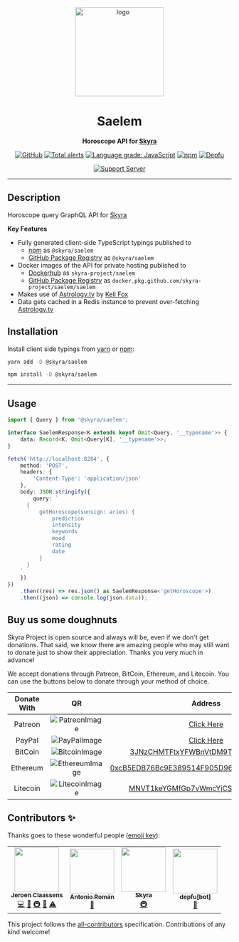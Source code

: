 <div align="center">

<img style="height: 200px" src="https://cdn.skyra.pw/gh-assets/saelem.png" height="200" alt="logo"/>

# Saelem

**Horoscope API for [Skyra]**

[![GitHub](https://img.shields.io/github/license/skyra-project/saelem)](https://github.com/skyra-project/saelem/blob/main/LICENSE.md)
[![Total alerts](https://img.shields.io/lgtm/alerts/g/skyra-project/saelem.svg?logo=lgtm&logoWidth=18)](https://lgtm.com/projects/g/skyra-project/saelem/alerts/)
[![Language grade: JavaScript](https://img.shields.io/lgtm/grade/javascript/g/skyra-project/saelem.svg?logo=lgtm&logoWidth=18)](https://lgtm.com/projects/g/skyra-project/saelem/context:javascript)
[![npm](https://img.shields.io/npm/v/@skyra/saelem?color=crimson&label=TypeScript%20version&logo=npm&style=flat-square)](https://www.npmjs.com/package/@skyra/saelem)
[![Depfu](https://badges.depfu.com/badges/785b29d93aecce969a40182f63514e66/count.svg)](https://depfu.com/github/skyra-project/saelem?project_id=13933)

[![Support Server](https://discord.com/api/guilds/254360814063058944/embed.png?style=banner2)](https://join.skyra.pw/sapphire)

</div>

---

## Description

Horoscope query GraphQL API for [Skyra]

**Key Features**

-   Fully generated client-side TypeScript typings published to
    -   [npm] as `@skyra/saelem`
    -   [GitHub Package Registry] as `@skyra/saelem`
-   Docker images of the API for private hosting published to
    -   [Dockerhub] as `skyra-project/saelem`
    -   [GitHub Package Registry] as `docker.pkg.github.com/skyra-project/saelem/saelem`
-   Makes use of [Astrology.tv] by [Keli Fox]
-   Data gets cached in a Redis instance to prevent over-fetching [Astrology.tv]

## Installation

Install client side typings from [yarn] or [npm]:

```sh
yarn add -D @skyra/saelem
```

```sh
npm install -D @skyra/saelem
```

---

## Usage

```ts
import { Query } from '@skyra/saelem';

interface SaelemResponse<K extends keyof Omit<Query, '__typename'>> {
	data: Record<K, Omit<Query[K], '__typename'>>;
}

fetch('http://localhost:8284', {
	method: 'POST',
	headers: {
		'Content-Type': 'application/json'
	},
	body: JSON.stringify({
		query: `
      {
          getHoroscope(sunsign: aries) {
              prediction
              intensity
              keywords
              mood
              rating
              date
          }
      }
    `
	})
})
	.then((res) => res.json() as SaelemResponse<'getHoroscope'>)
	.then((json) => console.log(json.data));
```

## Buy us some doughnuts

Skyra Project is open source and always will be, even if we don't get donations. That said, we know there are amazing people who
may still want to donate just to show their appreciation. Thanks you very much in advance!

We accept donations through Patreon, BitCoin, Ethereum, and Litecoin. You can use the buttons below to donate through your method of choice.

| Donate With |         QR         |                                                                  Address                                                                  |
| :---------: | :----------------: | :---------------------------------------------------------------------------------------------------------------------------------------: |
|   Patreon   | ![PatreonImage][]  |                                               [Click Here](https://donate.skyra.pw/patreon)                                               |
|   PayPal    |  ![PayPalImage][]  |                                               [Click Here](https://donate.skyra.pw/paypal)                                                |
|   BitCoin   | ![BitcoinImage][]  |         [3JNzCHMTFtxYFWBnVtDM9Tt34zFbKvdwco](bitcoin:3JNzCHMTFtxYFWBnVtDM9Tt34zFbKvdwco?amount=0.01&label=Skyra%20Discord%20Bot)          |
|  Ethereum   | ![EthereumImage][] | [0xcB5EDB76Bc9E389514F905D9680589004C00190c](ethereum:0xcB5EDB76Bc9E389514F905D9680589004C00190c?amount=0.01&label=Skyra%20Discord%20Bot) |
|  Litecoin   | ![LitecoinImage][] |         [MNVT1keYGMfGp7vWmcYjCS8ntU8LNvjnqM](litecoin:MNVT1keYGMfGp7vWmcYjCS8ntU8LNvjnqM?amount=0.01&label=Skyra%20Discord%20Bot)         |

## Contributors ✨

Thanks goes to these wonderful people ([emoji key](https://allcontributors.org/docs/en/emoji-key)):

<!-- ALL-CONTRIBUTORS-LIST:START - Do not remove or modify this section -->
<!-- prettier-ignore-start -->
<!-- markdownlint-disable -->
<table>
  <tr>
    <td align="center"><a href="https://github.com/favna/"><img src="https://avatars3.githubusercontent.com/u/4019718?v=4?s=100" width="100px;" alt=""/><br /><sub><b>Jeroen Claassens</b></sub></a><br /><a href="https://github.com/skyra-project/saelem/commits?author=Favna" title="Code">💻</a> <a href="https://github.com/skyra-project/saelem/commits?author=Favna" title="Documentation">📖</a> <a href="#infra-Favna" title="Infrastructure (Hosting, Build-Tools, etc)">🚇</a> <a href="#projectManagement-Favna" title="Project Management">📆</a> <a href="https://github.com/skyra-project/saelem/commits?author=Favna" title="Tests">⚠️</a></td>
    <td align="center"><a href="https://github.com/kyranet"><img src="https://avatars0.githubusercontent.com/u/24852502?v=4?s=100" width="100px;" alt=""/><br /><sub><b>Antonio Román</b></sub></a><br /><a href="#projectManagement-kyranet" title="Project Management">📆</a></td>
    <td align="center"><a href="https://skyra.pw/"><img src="https://avatars0.githubusercontent.com/u/61647701?v=4?s=100" width="100px;" alt=""/><br /><sub><b>Skyra</b></sub></a><br /><a href="#infra-NM-EEA-Y" title="Infrastructure (Hosting, Build-Tools, etc)">🚇</a></td>
    <td align="center"><a href="https://github.com/apps/depfu"><img src="https://avatars3.githubusercontent.com/in/715?v=4?s=100" width="100px;" alt=""/><br /><sub><b>depfu[bot]</b></sub></a><br /><a href="#maintenance-depfu[bot]" title="Maintenance">🚧</a></td>
  </tr>
</table>

<!-- markdownlint-restore -->
<!-- prettier-ignore-end -->

<!-- ALL-CONTRIBUTORS-LIST:END -->

This project follows the [all-contributors](https://github.com/all-contributors/all-contributors) specification. Contributions of any kind welcome!

<!----------------- LINKS --------------->

[astrology.tv]: https://astrology.tv/
[keli fox]: https://twitter.com/KelliFoxAstro
[yarn]: https://yarnpkg.com/package/@skyra/saelem
[npm]: https://www.npmjs.com/package/@skyra/saelem
[github package registry]: https://github.com/skyra-project/saelem/packages
[dockerhub]: https://hub.docker.com/r/skyrabot/saelem
[patreonimage]: https://cdn.skyra.pw/gh-assets/patreon.png
[paypalimage]: https://cdn.skyra.pw/gh-assets/paypal.png
[bitcoinimage]: https://cdn.skyra.pw/gh-assets/bitcoin.png
[ethereumimage]: https://cdn.skyra.pw/gh-assets/ethereum.png
[litecoinimage]: https://cdn.skyra.pw/gh-assets/litecoin.png
[skyra]: https://github.com/skyra-project/skyra
